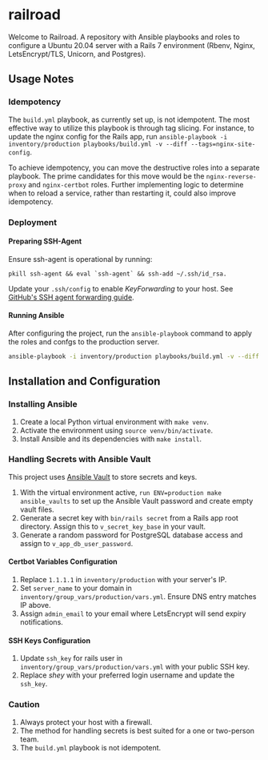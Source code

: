 # railroad

Welcome to Railroad. A repository with Ansible playbooks and roles to configure a Ubuntu 20.04 server with a Rails 7 environment (Rbenv, Nginx, LetsEncrypt/TLS, Unicorn, and Postgres).

## Usage Notes
### Idempotency

The `build.yml` playbook, as currently set up, is not idempotent. The most effective way to utilize this playbook is through tag slicing. For instance, to update the nginx config for the Rails app, run `ansible-playbook -i inventory/production playbooks/build.yml -v --diff --tags=nginx-site-config`.

To achieve idempotency, you can move the destructive roles into a separate playbook. The prime candidates for this move would be the `nginx-reverse-proxy` and `nginx-certbot` roles. Further implementing logic to determine when to reload a service, rather than restarting it, could also improve idempotency.

### Deployment
#### Preparing SSH-Agent
Ensure ssh-agent is operational by running:
```
pkill ssh-agent && eval `ssh-agent` && ssh-add ~/.ssh/id_rsa.
```

Update your `.ssh/config` to enable *KeyForwarding* to your host. See [GitHub's SSH agent forwarding guide](https://docs.github.com/en/authentication/connecting-to-github-with-ssh/using-ssh-agent-forwarding).

#### Running Ansible
After configuring the project, run the `ansible-playbook` command to apply the roles and confgs to the production server.

```sh
ansible-playbook -i inventory/production playbooks/build.yml -v --diff
```

## Installation and Configuration
### Installing Ansible
1. Create a local Python virtual environment with `make venv`.
1. Activate the environment using `source venv/bin/activate`.
1. Install Ansible and its dependencies with `make install`.

### Handling Secrets with Ansible Vault
This project uses [Ansible Vault](https://docs.ansible.com/ansible/latest/vault_guide/index.html) to store secrets and keys.

1. With the virtual environment active, `run ENV=production make ansible_vaults` to set up the Ansible Vault password and create empty vault files.
1. Generate a secret key with `bin/rails secret` from a Rails app root directory. Assign this to `v_secret_key_base` in your vault.
1. Generate a random password for PostgreSQL database access and assign to `v_app_db_user_password`.

#### Certbot Variables Configuration
1. Replace `1.1.1.1` in `inventory/production` with your server's IP.
1. Set `server_name` to your domain in `inventory/group_vars/production/vars.yml`. Ensure DNS entry matches IP above.
1. Assign `admin_email` to your email where LetsEncrypt will send expiry notifications.

#### SSH Keys Configuration
1. Update `ssh_key` for rails user in `inventory/group_vars/production/vars.yml` with your public SSH key.
1. Replace _shey_ with your preferred login username and update the `ssh_key`.

### Caution
1. Always protect your host with a firewall.
1. The method for handling secrets is best suited for a one or two-person team.
1. The `build.yml` playbook is not idempotent.
